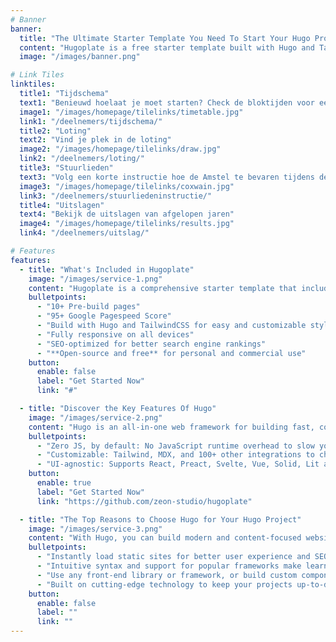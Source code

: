 ```yaml
---
# Banner
banner:
  title: "The Ultimate Starter Template You Need To Start Your Hugo Project"
  content: "Hugoplate is a free starter template built with Hugo and TailwindCSS, providing everything you need to jumpstart your Hugo project and save valuable time."
  image: "/images/banner.png"

# Link Tiles
linktiles:
  title1: "Tijdschema"
  text1: "Benieuwd hoelaat je moet starten? Check de bloktijden voor een indicatie"
  image1: "/images/homepage/tilelinks/timetable.jpg"
  link1: "/deelnemers/tijdschema/"
  title2: "Loting"
  text2: "Vind je plek in de loting"
  image2: "/images/homepage/tilelinks/draw.jpg"
  link2: "/deelnemers/loting/"
  title3: "Stuurlieden"
  text3: "Volg een korte instructie hoe de Amstel te bevaren tijdens de Head"
  image3: "/images/homepage/tilelinks/coxwain.jpg"
  link3: "/deelnemers/stuurliedeninstructie/"
  title4: "Uitslagen"
  text4: "Bekijk de uitslagen van afgelopen jaren"
  image4: "/images/homepage/tilelinks/results.jpg"
  link4: "/deelnemers/uitslag/"

# Features
features:
  - title: "What's Included in Hugoplate"
    image: "/images/service-1.png"
    content: "Hugoplate is a comprehensive starter template that includes everything you need to get started with your Hugo project. What's Included in Hugoplate"
    bulletpoints:
      - "10+ Pre-build pages"
      - "95+ Google Pagespeed Score"
      - "Build with Hugo and TailwindCSS for easy and customizable styling"
      - "Fully responsive on all devices"
      - "SEO-optimized for better search engine rankings"
      - "**Open-source and free** for personal and commercial use"
    button:
      enable: false
      label: "Get Started Now"
      link: "#"

  - title: "Discover the Key Features Of Hugo"
    image: "/images/service-2.png"
    content: "Hugo is an all-in-one web framework for building fast, content-focused websites. It offers a range of exciting features for developers and website creators. Some of the key features are:"
    bulletpoints:
      - "Zero JS, by default: No JavaScript runtime overhead to slow you down."
      - "Customizable: Tailwind, MDX, and 100+ other integrations to choose from."
      - "UI-agnostic: Supports React, Preact, Svelte, Vue, Solid, Lit and more."
    button:
      enable: true
      label: "Get Started Now"
      link: "https://github.com/zeon-studio/hugoplate"

  - title: "The Top Reasons to Choose Hugo for Your Hugo Project"
    image: "/images/service-3.png"
    content: "With Hugo, you can build modern and content-focused websites without sacrificing performance or ease of use."
    bulletpoints:
      - "Instantly load static sites for better user experience and SEO."
      - "Intuitive syntax and support for popular frameworks make learning and using Hugo a breeze."
      - "Use any front-end library or framework, or build custom components, for any project size."
      - "Built on cutting-edge technology to keep your projects up-to-date with the latest web standards."
    button:
      enable: false
      label: ""
      link: ""
---
```

